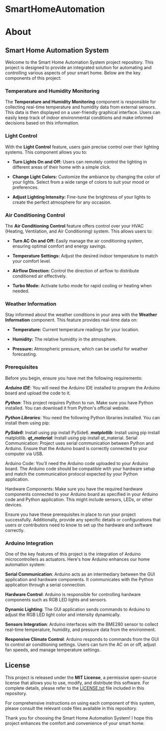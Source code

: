 # SmartHomeAutomation


# About

## Smart Home Automation System

Welcome to the Smart Home Automation System project repository. This project is designed to provide an integrated solution for automating and controlling various aspects of your smart home. Below are the key components of this project:

### Temperature and Humidity Monitoring

The **Temperature and Humidity Monitoring** component is responsible for collecting real-time temperature and humidity data from external sensors. This data is then displayed on a user-friendly graphical interface. Users can easily keep track of indoor environmental conditions and make informed decisions based on this information.

### Light Control

With the **Light Control** feature, users gain precise control over their lighting systems. This component allows you to:

- **Turn Lights On and Off:** Users can remotely control the lighting in different areas of their home with a simple click.

- **Change Light Colors:** Customize the ambiance by changing the color of your lights. Select from a wide range of colors to suit your mood or preferences.

- **Adjust Lighting Intensity:** Fine-tune the brightness of your lights to create the perfect atmosphere for any occasion.

### Air Conditioning Control

The **Air Conditioning Control** feature offers control over your HVAC (Heating, Ventilation, and Air Conditioning) system. This allows users to:

- **Turn AC On and Off:** Easily manage the air conditioning system, ensuring optimal comfort and energy savings.

- **Temperature Settings:** Adjust the desired indoor temperature to match your comfort level.

- **Airflow Direction:** Control the direction of airflow to distribute conditioned air effectively.

- **Turbo Mode:** Activate turbo mode for rapid cooling or heating when needed.

### Weather Information

Stay informed about the weather conditions in your area with the **Weather Information** component. This feature provides real-time data on:

- **Temperature:** Current temperature readings for your location.

- **Humidity:** The relative humidity in the atmosphere.

- **Pressure:** Atmospheric pressure, which can be useful for weather forecasting.


### Prerequisites
Before you begin, ensure you have met the following requirements:

***Arduino IDE***: You will need the Arduino IDE installed to program the Arduino board and upload the code to it.

***Python***: This project requires Python to run. Make sure you have Python installed. You can download it from Python's official website.

***Python Libraries***: You need the following Python libraries installed. You can install them using pip:

***PySide6***: Install using pip install PySide6.
***matplotlib***: Install using pip install matplotlib.
***qt_material***: Install using pip install qt_material.
Serial Communication:  Project uses serial communication between Python and Arduino. Ensure that the Arduino board is correctly connected to your computer via USB.

Arduino Code: You'll need the Arduino code uploaded to your Arduino board. The Arduino code should be compatible with your hardware setup and match the communication protocol expected by your Python application.

Hardware Components: Make sure you have the required hardware components connected to your Arduino board as specified in your Arduino code and Python application. This might include sensors, LEDs, or other devices.

Ensure you have these prerequisites in place to run your project successfully. Additionally, provide any specific details or configurations that users or contributors need to know to set up the hardware and software correctly.

### Arduino Integration
  One of the key features of this project is the integration of Arduino microcontrollers as actuators. Here's how Arduino enhances our home automation system:
  
  **Serial Communication**: Arduino acts as an intermediary between the GUI application and hardware components. It communicates with the Python application through a serial connection.
  
  **Hardware Control**: Arduino is responsible for controlling hardware components such as RGB LED lights and sensors.
  
  **Dynamic Lighting**: The GUI application sends commands to Arduino to adjust the RGB LED light color and intensity dynamically.
  
  **Sensors Integration**: Arduino interfaces with the BME280 sensor to collect real-time temperature, humidity, and pressure data from the environment.
  
  **Responsive Climate Control**: Arduino responds to commands from the GUI to control air conditioning settings. Users can turn the AC on or off, adjust fan speeds, and manage temperature settings.

## License

This project is released under the **MIT License**, a permissive open-source license that allows you to use, modify, and distribute this software. For complete details, please refer to the [LICENSE.txt](LICENSE.txt) file included in this repository.

For comprehensive instructions on using each component of this system, please consult the relevant code files available in this repository.

Thank you for choosing the Smart Home Automation System! I hope this project enhances the comfort and convenience of your smart home.
